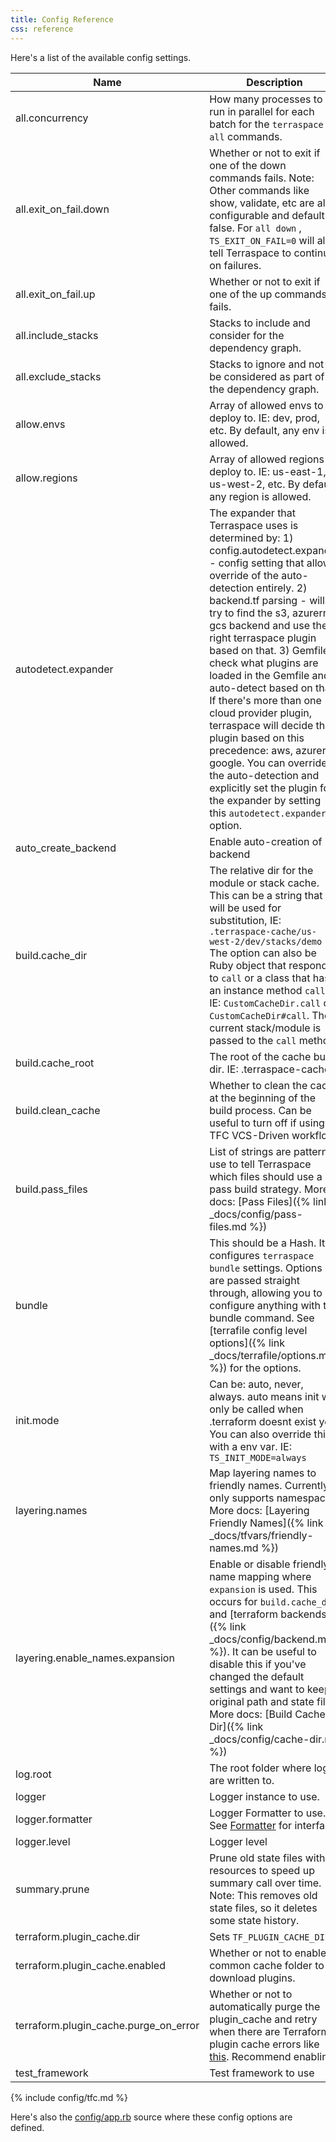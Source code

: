 ```yaml
---
title: Config Reference
css: reference
---
```


Here's a list of the available config settings.

Name | Description | Default
--- | --- | ---
all.concurrency | How many processes to run in parallel for each batch for the `terraspace all` commands. | 5
all.exit_on_fail.down | Whether or not to exit if one of the down commands fails. Note: Other commands like show, validate, etc are also configurable and default to false. For `all down` , `TS_EXIT_ON_FAIL=0` will also tell Terraspace to continue on failures. | true
all.exit_on_fail.up | Whether or not to exit if one of the up commands fails. | true
all.include_stacks | Stacks to include and consider for the dependency graph. | nil
all.exclude_stacks | Stacks to ignore and not to be considered as part of the dependency graph. | nil
allow.envs | Array of allowed envs to deploy to. IE: dev, prod, etc. By default, any env is allowed. | nil
allow.regions | Array of allowed regions to deploy to. IE: us-east-1, us-west-2, etc. By default, any region is allowed. | nil
autodetect.expander | The expander that Terraspace uses is determined by: 1) config.autodetect.expander - config setting that allows override of the auto-detection entirely. 2) backend.tf parsing - will try to find the s3, azurerm, gcs backend and use the right terraspace plugin based on that. 3) Gemfile: check what plugins are loaded in the Gemfile and auto-detect based on that. If there's more than one cloud provider plugin, terraspace will decide the plugin based on this precedence: aws, azurerm, google. You can override the auto-detection and explicitly set the plugin for the expander by setting this `autodetect.expander` option. | nil
auto_create_backend | Enable auto-creation of backend | true
build.cache_dir | The relative dir for the module or stack cache. This can be a string that will be used for substitution, IE: `.terraspace-cache/us-west-2/dev/stacks/demo` The option can also be Ruby object that responds to `call` or a class that has an instance method `call`. IE: `CustomCacheDir.call` or `CustomCacheDir#call`. The current stack/module is passed to the `call` method | :CACHE_ROOT/:REGION/:ENV/:BUILD_DIR
build.cache_root | The root of the cache build dir. IE: .terraspace-cache | /full/path/to/.terraspace-cache
build.clean_cache | Whether to clean the cache at the beginning of the build process. Can be useful to turn off if using TFC VCS-Driven workflow. | true
build.pass_files | List of strings are patterns use to tell Terraspace which files should use a pass build strategy. More docs: [Pass Files]({% link _docs/config/pass-files.md %}) | []
bundle | This should be a Hash. It configures `terraspace bundle` settings. Options are passed straight through, allowing you to configure anything with the bundle command. See [terrafile config level options]({% link _docs/terrafile/options.md %}) for the options. | {logger: Terraspace.logger}
init.mode | Can be: auto, never, always. auto means init will only be called when .terraform doesnt exist yet. You can also override this with a env var. IE: `TS_INIT_MODE=always` | auto
layering.names | Map layering names to friendly names. Currently only supports namespace. More docs: [Layering Friendly Names]({% link _docs/tfvars/friendly-names.md %}) | {}
layering.enable_names.expansion | Enable or disable friendly name mapping where `expansion` is used. This occurs for `build.cache_dir` and [terraform backends]({% link _docs/config/backend.md %}). It can be useful to disable this if you've changed the default settings and want to keep original path and state file. More docs: [Build Cache Dir]({% link _docs/config/cache-dir.md %}) | true
log.root | The root folder where logs are written to. | log
logger | Logger instance to use. | Logger.new($stdout)
logger.formatter | Logger Formatter to use. See [Formatter](https://ruby-doc.org/stdlib-2.7.1/libdoc/logger/rdoc/Logger/Formatter.html) for interface. | [Terraspace::Logger::Formatter](https://github.com/boltops-tools/terraspace/blob/master/lib/terraspace/logger/formatter.rb)
logger.level | Logger level | info
summary.prune | Prune old state files with no resources to speed up summary call over time. Note: This removes old state files, so it deletes some state history. | false
terraform.plugin_cache.dir | Sets `TF_PLUGIN_CACHE_DIR`. | /tmp/terraspace/plugin_cache
terraform.plugin_cache.enabled | Whether or not to enable a common cache folder to download plugins. | false
terraform.plugin_cache.purge_on_error | Whether or not to automatically purge the plugin_cache and retry when there are Terraform plugin cache errors like [this](https://gist.github.com/tongueroo/f3b44297228d420442a683fbe80e8937). Recommend enabling. | true
test_framework | Test framework to use | rspec
{% include config/tfc.md %}

Here's also the [config/app.rb](https://github.com/boltops-tools/terraspace/blob/master/lib/terraspace/app.rb) source where these config options are defined.
